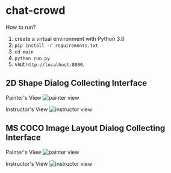 chat-crowd
===================

How to run?
1) create a virtual environment with Python 3.6
2) `pip install -r requirements.txt`
3) `cd main`
4) `python run.py`
5) visit `http://localhost:8080`.

## 2D Shape Dialog Collecting Interface
Painter's View
![painter view](https://s3.amazonaws.com/crowdflower-inst-imgs/2Dshape/painter.gif)

Instructor's View
![instructor view](https://s3.amazonaws.com/crowdflower-inst-imgs/2Dshape/instructor.gif)

## MS COCO Image Layout Dialog Collecting Interface
Painter's View
![painter view](https://s3.amazonaws.com/crowdflower-inst-imgs/COCO/drawingtool.gif)

Instructor's View
![instructor view](https://s3.amazonaws.com/crowdflower-make-cloud/images%2F1521080265626-Screen+Shot+2018-03-14+at+10.16.54+PM.png)

